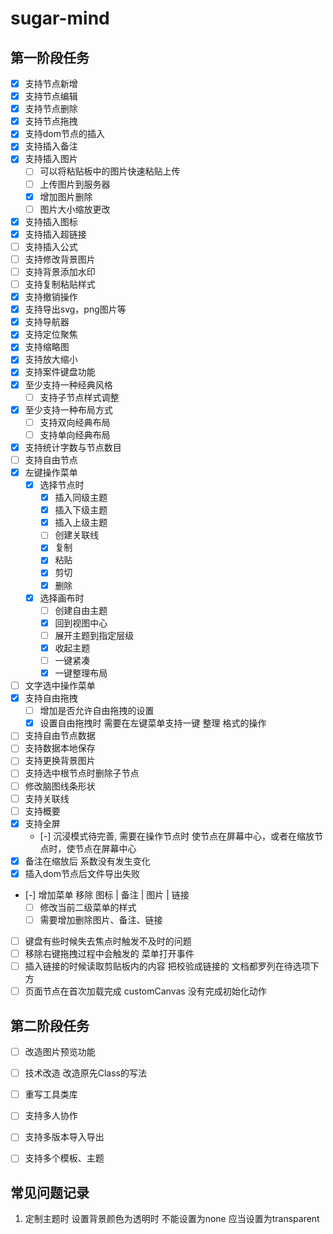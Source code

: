 # sugar-mind

## 第一阶段任务
- [x] 支持节点新增
- [x] 支持节点编辑
- [x] 支持节点删除
- [x] 支持节点拖拽
- [x] 支持dom节点的插入
- [x] 支持插入备注
- [x] 支持插入图片
  - [ ] 可以将粘贴板中的图片快速粘贴上传
  - [ ] 上传图片到服务器
  - [x] 增加图片删除
  - [ ] 图片大小缩放更改
- [x] 支持插入图标
- [x] 支持插入超链接
- [ ] 支持插入公式
- [ ] 支持修改背景图片
- [ ] 支持背景添加水印
- [ ] 支持复制粘贴样式
- [x] 支持撤销操作
- [x] 支持导出svg，png图片等
- [x] 支持导航器
- [x] 支持定位聚焦
- [x] 支持缩略图
- [x] 支持放大缩小
- [x] 支持案件键盘功能
- [x] 至少支持一种经典风格
  - [ ] 支持子节点样式调整
- [x] 至少支持一种布局方式
  - [ ] 支持双向经典布局
  - [ ] 支持单向经典布局
- [x] 支持统计字数与节点数目
- [ ] 支持自由节点
- [x] 左键操作菜单
  - [x] 选择节点时
    - [x] 插入同级主题
    - [x] 插入下级主题
    - [x] 插入上级主题
    - [ ] 创建关联线
    - [x] 复制
    - [x] 粘贴
    - [x] 剪切
    - [x] 删除
  - [x] 选择画布时
    - [ ] 创建自由主题
    - [x] 回到视图中心
    - [ ] 展开主题到指定层级
    - [x] 收起主题
    - [ ] 一键紧凑
    - [x] 一键整理布局
- [ ] 文字选中操作菜单
- [x] 支持自由拖拽
  - [ ] 增加是否允许自由拖拽的设置
  - [x] 设置自由拖拽时 需要在左键菜单支持一键 整理 格式的操作
- [ ] 支持自由节点数据
- [ ] 支持数据本地保存
- [ ] 支持更换背景图片
- [ ] 支持选中根节点时删除子节点
- [ ] 修改脑图线条形状
- [ ] 支持关联线
- [ ] 支持概要
- [x] 支持全屏
  - [-] 沉浸模式待完善, 需要在操作节点时 使节点在屏幕中心，或者在缩放节点时，使节点在屏幕中心
- [x] 备注在缩放后 系数没有发生变化
- [x] 插入dom节点后文件导出失败
- [-] 增加菜单 移除 图标 | 备注 | 图片 | 链接
  - [ ] 修改当前二级菜单的样式
  - [ ] 需要增加删除图片、备注、链接
- [ ] 键盘有些时候失去焦点时触发不及时的问题
- [ ] 移除右键拖拽过程中会触发的 菜单打开事件
- [ ] 插入链接的时候读取剪贴板内的内容 把校验成链接的 文档都罗列在待选项下方
- [ ] 页面节点在首次加载完成 customCanvas 没有完成初始化动作
## 第二阶段任务
- [ ] 改造图片预览功能
- [ ] 技术改造 改造原先Class的写法
- [ ] 重写工具类库
- [ ] 支持多人协作
- [ ] 支持多版本导入导出
- [ ] 支持多个模板、主题


## 常见问题记录
1. 定制主题时 设置背景颜色为透明时 不能设置为none 应当设置为transparent
